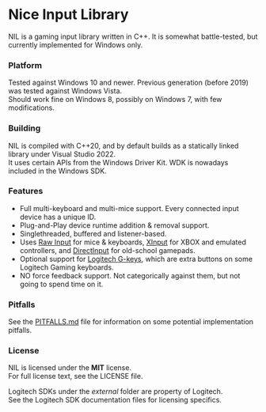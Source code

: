 Nice Input Library
==================
NIL is a gaming input library written in C++. It is somewhat battle-tested, but currently implemented for Windows only.

### Platform

Tested against Windows 10 and newer. Previous generation (before 2019) was tested against Windows Vista.  
Should work fine on Windows 8, possibly on Windows 7, with few modifications.

### Building

NIL is compiled with C++20, and by default builds as a statically linked library under Visual Studio 2022.  
It uses certain APIs from the Windows Driver Kit. WDK is nowadays included in the Windows SDK.

### Features

* Full multi-keyboard and multi-mice support. Every connected input device has a unique ID.
* Plug-and-Play device runtime addition & removal support.
* Singlethreaded, buffered and listener-based.
* Uses [Raw Input](http://msdn.microsoft.com/en-us/library/windows/desktop/ms645543%28v=vs.85%29.aspx) for mice & keyboards, [XInput](http://msdn.microsoft.com/en-us/library/windows/desktop/hh405053%28v=vs.85%29.aspx) for XBOX and emulated controllers, and [DirectInput](http://msdn.microsoft.com/en-us/library/windows/desktop/ee416842%28v=vs.85%29.aspx) for old-school gamepads.
* Optional support for [Logitech G-keys](https://logitech-en-amr.custhelp.com/app/answers/detail/a_id/21506), which are extra buttons on some Logitech Gaming keyboards.
* NO force feedback support. Not categorically against them, but not going to spend time on it.

### Pitfalls

See the [PITFALLS.md](PITFALLS.md) file for information on some potential implementation pitfalls.

### License

NIL is licensed under the **MIT** license.  
For full license text, see the LICENSE file.

Logitech SDKs under the *external* folder are property of Logitech.  
See the Logitech SDK documentation files for licensing specifics.
